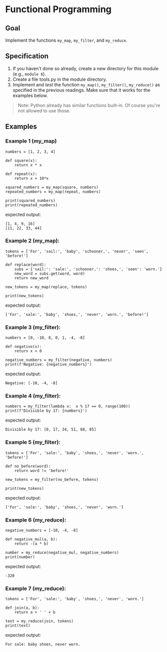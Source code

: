 # Functional Programming

## Goal

Implement the functions `my_map`, `my_filter`, and `my_reduce`.

## Specification


1. If you haven't done so already, create a new directory for this module (e.g., `module 6`).
2. Create a file tools.py in the module directory.
3. Implement and *test* the function `my_map()`, `my_filter()`, `my_reduce()` as specified in the previous readings. Make sure that it works for the examples below.

> Note: Python already has similar functions built-in. Of course you're not allowed to use those.

## Examples

### Example 1 (my_map)

    numbers = [1, 2, 3, 4]

    def square(x):
        return x * x

    def repeat(x):
        return x + 10*x

    squared_numbers = my_map(square, numbers)
    repeated_numbers = my_map(repeat, numbers)

    print(squared_numbers)
    print(repeated_numbers)

expected output:

    [1, 4, 9, 16]
    [11, 22, 33, 44]

### Example 2 (my_map):

    tokens = ['For', 'sail:', 'baby', 'schooner,', 'never', 'seen', 'before!']

    def replace(word):
        subs = {'sail:': 'sale:', 'schooner,': 'shoes,', 'seen': 'worn.'}
        new_word = subs.get(word, word)
        return new_word

    new_tokens = my_map(replace, tokens)

    print(new_tokens)

expected output:

    ['For', 'sale:', 'baby', 'shoes,', 'never', 'worn.', 'before!']

### Example 3 (my_filter):

    numbers = [0, -10, 8, 0, 1, -4, -8]

    def negative(x):
        return x < 0

    negative_numbers = my_filter(negative, numbers)
    print(f'Negative: {negative_numbers}')

expected output:

    Negative: [-10, -4, -8]

### Example 4 (my_filter):

    numbers = my_filter(lambda x:  x % 17 == 0, range(100))
    print(f'Divisible by 17: {numbers}')

expected output:

    Divisible by 17: [0, 17, 34, 51, 68, 85]

### Example 5 (my_filter):

    tokens = ['For', 'sale:', 'baby', 'shoes,', 'never', 'worn.', 'before!']

    def no_before(word):
        return word != 'before!'

    new_tokens = my_filter(no_before, tokens)

    print(new_tokens)

expected output:

    ['For', 'sale:', 'baby', 'shoes,', 'never', 'worn.']

### Example 6 (my_reduce):

    negative_numbers = [-10, -4, -8]

    def negative_mul(a, b):
        return -(a * b)

    number = my_reduce(negative_mul, negative_numbers)
    print(number)

expected output:

    -320

### Example 7 (my_reduce):

    tokens = ['For', 'sale:', 'baby', 'shoes,', 'never', 'worn.']

    def join(a, b):
        return a + ' ' + b

    text = my_reduce(join, tokens)
    print(text)

expected output:

    For sale: baby shoes, never worn.
